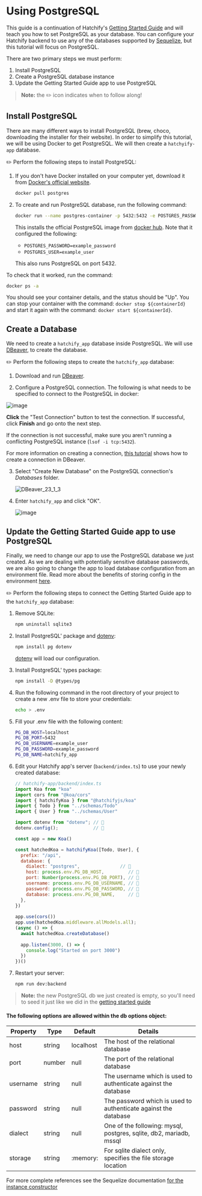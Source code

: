 # Using PostgreSQL

This guide is a continuation of Hatchify's [Getting Started Guide](../../README.md#project-setup) and will teach you how to set PostgreSQL as your database. You can configure your Hatchify backend to use any of the databases supported by [Sequelize](https://sequelize.org/api/v6/class/src/sequelize.js~sequelize#instance-constructor-constructor), but this tutorial will focus on PostgreSQL.

There are two primary steps we must perform:

1. Install PostgreSQL
2. Create a PostgreSQL database instance
3. Update the Getting Started Guide app to use PostgreSQL

> **Note:** the ✏️ icon indicates when to follow along!

## Install PostgreSQL

There are many different ways to install PostgreSQL (brew, choco, downloading the installer for their website). In order to simplify this tutorial, we will be using Docker to get PostgreSQL. We will
then create a `hatchyify-app` database.

✏️ Perform the following steps to install PostgreSQL:

1. If you don't have Docker installed on your computer yet, download it from [Docker's official website](https://www.docker.com/products/docker-desktop/).

   ```bash
   docker pull postgres
   ```

2. To create and run PostgreSQL database, run the following command:

   ``` bash
   docker run --name postgres-container -p 5432:5432 -e POSTGRES_PASSWORD=example_password -e POSTGRES_USER=example_user -d postgres
   ```

   This installs the official PostgreSQL image from [docker hub](https://hub.docker.com/_/postgres). Note that it configured the following:

   - `POSTGRES_PASSWORD=example_password`
   - `POSTGRES_USER=example_user`

   This also runs PostgreSQL on port 5432.

To check that it worked, run the command:

``` bash
docker ps -a
```

You should see your container details, and the status should be "Up". You can stop your container with the command: `docker stop ${containerId}` and start it again with the command: `docker start ${containerId}`.


## Create a Database

We need to create a `hatchify_app` database inside PostgreSQL. We will
use [DBeaver](https://dbeaver.io/download/), to create the database.

✏️ Perform the following steps to create the `hatchify_app` database:

1. Download and run [DBeaver](https://dbeaver.io/download/).

2. Configure a PostgreSQL connection. The following is what needs to be specified to connect to the PostgreSQL in docker:

  ![image](https://github.com/bitovi/hatchify/assets/78602/73768ab0-dbd0-4a41-9da3-c373850a2be3)

  __Click__ the "Test Connection" button to test the connection. If successful, click __Finish__ and go onto the next step.

  If the connection is not successful, make sure you aren't running a
  conflicting PostgreSQL instance (`lsof -i tcp:5432`).  

  For more information on creating a connection, [this tutorial](https://dbeaver.com/2022/03/03/how-to-create-database-connection-in-dbeaver/) shows how to create a connection in DBeaver.

3. Select "Create New Database" on the PostgreSQL connection's _Databases_ folder.

   ![DBeaver_23_1_3](https://github.com/bitovi/hatchify/assets/78602/be362599-1378-4344-a1dc-b2cf3cb158fb)

4. Enter `hatchify_app` and click "OK".

   ![image](https://github.com/bitovi/hatchify/assets/78602/f1c95ae6-a877-4284-ba40-046bd566fcaa)

## Update the Getting Started Guide app to use PostgreSQL

Finally, we need to change our app to use the PostgreSQL database
we just created. As we are dealing with potentially sensitive
database passwords, we are also going to change the app to load
database configuration from an environment file. Read more about
the benefits of storing config in the environment [here](https://12factor.net/config).

✏️ Perform the following steps to connect the Getting Started Guide app to the `hatchify_app` database:

1.  Remove SQLite:

    ``` bash
    npm uninstall sqlite3
    ```
2.  Install PostgreSQL' package and [dotenv](https://www.npmjs.com/package/dotenv):

    ``` bash
    npm install pg dotenv
    ```

    [dotenv](https://www.npmjs.com/package/dotenv) will load our
    configuration.

3.  Install PostgreSQL' types package:

    ``` bash
    npm install -D @types/pg
    ```

4. Run the following command in the root directory of your project to create a new .env file to store your credentials:

   ``` bash
   echo > .env
   ```

5. Fill your .env file with the following content:

   ```bash
   PG_DB_HOST=localhost
   PG_DB_PORT=5432
   PG_DB_USERNAME=example_user
   PG_DB_PASSWORD=example_password
   PG_DB_NAME=hatchify_app
   ```

6. Edit your Hatchify app's server (`backend/index.ts`) to use your newly created database:

   ```js
   // hatchify-app/backend/index.ts
   import Koa from "koa"
   import cors from "@koa/cors"
   import { hatchifyKoa } from "@hatchifyjs/koa"
   import { Todo } from "../schemas/Todo"
   import { User } from "../schemas/User" 

   import dotenv from "dotenv"; // 👀
   dotenv.config();             // 👀
   
   const app = new Koa()
   
   const hatchedKoa = hatchifyKoa([Todo, User], {
     prefix: "/api",
     database: {
       dialect: "postgres",               // 👀
       host: process.env.PG_DB_HOST,         // 👀
       port: Number(process.env.PG_DB_PORT), // 👀
       username: process.env.PG_DB_USERNAME, // 👀
       password: process.env.PG_DB_PASSWORD, // 👀
       database: process.env.PG_DB_NAME,     // 👀
     },
   })
  
   app.use(cors())
   app.use(hatchedKoa.middleware.allModels.all);
   (async () => {
     await hatchedKoa.createDatabase()
    
     app.listen(3000, () => {
       console.log("Started on port 3000")
     })
   })()
   ```  

7. Restart your server:

    ```bash
    npm run dev:backend
    ```



> **Note:** the new PostgreSQL db we just created is empty, so you'll need to seed it just like we did in the [getting started guide](../../README.md#seeding-data)

#### The following options are allowed within the db options object:

| Property | Type   | Default   | Details                                                            |
| -------- | ------ | --------- | ------------------------------------------------------------------ |
| host     | string | localhost | The host of the relational database                                |
| port     | number | null      | The port of the relational database                                |
| username | string | null      | The username which is used to authenticate against the database    |
| password | string | null      | The password which is used to authenticate against the database    |
| dialect  | string | null      | One of the following: mysql, postgres, sqlite, db2, mariadb, mssql |
| storage  | string | :memory:  | For sqlite dialect only, specifies the file storage location       |

For more complete references see the Sequelize documentation [for the instance constructor](https://sequelize.org/api/v6/class/src/sequelize.js~sequelize#instance-constructor-constructor)
